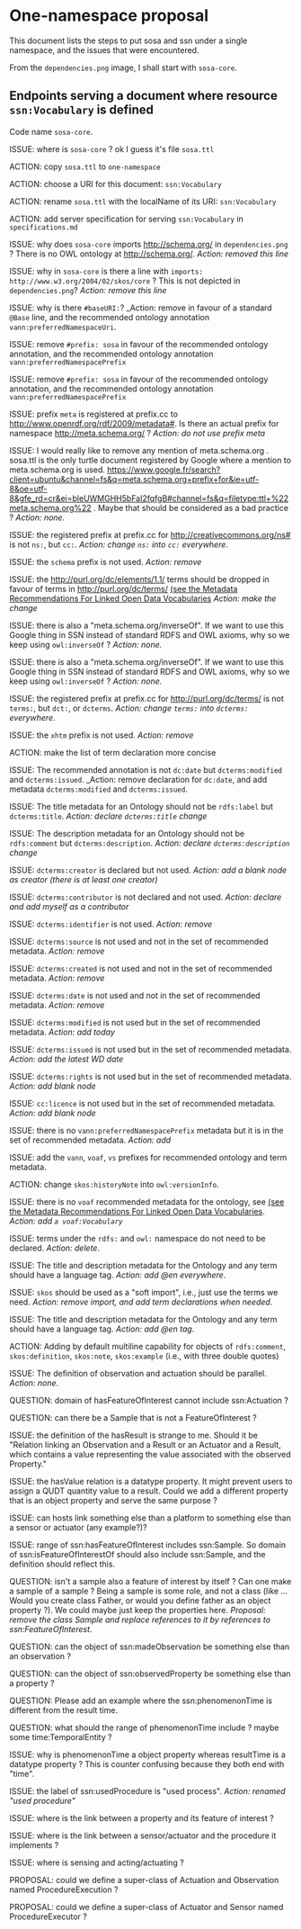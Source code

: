 # One-namespace proposal

This document lists the steps to put sosa and ssn under a single namespace, and the issues that were encountered.

From the `dependencies.png` image, I shall start with `sosa-core`.

## Endpoints serving a document where resource `ssn:Vocabulary` is defined

Code name `sosa-core`.

ISSUE: where is `sosa-core` ? ok I guess it's file `sosa.ttl`

ACTION: copy `sosa.ttl` to `one-namespace`

ACTION: choose a URI for this document: `ssn:Vocabulary`

ACTION: rename `sosa.ttl` with the localName of its URI: `ssn:Vocabulary`

ACTION: add server specification for serving `ssn:Vocabulary` in `specifications.md`

ISSUE: why does `sosa-core` imports http://schema.org/ in `dependencies.png` ? There is no OWL ontology at http://schema.org/. _Action: removed this line_

ISSUE: why in `sosa-core` is there a line with `imports: http://www.w3.org/2004/02/skos/core` ? This is not depicted in `dependencies.png`? _Action: remove this line_

ISSUE: why is there `#baseURI:`? _Action: remove in favour of a standard `@Base` line, and the recommended ontology annotation `vann:preferredNamespaceUri`.

ISSUE: remove `#prefix: sosa` in favour of the recommended ontology annotation, and the recommended ontology annotation `vann:preferredNamespacePrefix`

ISSUE: remove `#prefix: sosa` in favour of the recommended ontology annotation, and the recommended ontology annotation `vann:preferredNamespacePrefix`

ISSUE: prefix `meta` is registered at prefix.cc to http://www.openrdf.org/rdf/2009/metadata#. Is there an actual prefix for namespace http://meta.schema.org/ ? _Action: do not use prefix meta_

ISSUE: I would really like to remove any mention of meta.schema.org . sosa.ttl is the only turtle document registered by Google where a mention to meta.schema.org is used. https://www.google.fr/search?client=ubuntu&channel=fs&q=meta.schema.org+prefix+for&ie=utf-8&oe=utf-8&gfe_rd=cr&ei=bleUWMGHH5bFaI2fqfgB#channel=fs&q=filetype:ttl+%22meta.schema.org%22 . Maybe that should be considered as a bad practice ? _Action: none._

ISSUE: the registered prefix at prefix.cc for http://creativecommons.org/ns# is not `ns:`, but `cc:`.  _Action: change `ns:` into `cc:` everywhere_.

ISSUE: the `schema` prefix is not used. _Action: remove_

ISSUE: the http://purl.org/dc/elements/1.1/ terms should be dropped in favour of terms in http://purl.org/dc/terms/ [(see the Metadata Recommendations For Linked Open Data Vocabularies](http://lov.okfn.org/Recommendations_Vocabulary_Design.pdf) _Action: make the change_

ISSUE: there is also a "meta.schema.org/inverseOf". If we want to use this Google thing in SSN instead of standard RDFS and OWL axioms, why so we keep using `owl:inverseOf` ? _Action: none._

ISSUE: there is also a "meta.schema.org/inverseOf". If we want to use this Google thing in SSN instead of standard RDFS and OWL axioms, why so we keep using `owl:inverseOf` ? _Action: none._

ISSUE: the registered prefix at prefix.cc for http://purl.org/dc/terms/ is not `terms:`, but `dct:`, or `dcterms`.  _Action: change `terms:` into `dcterms:` everywhere_.

ISSUE: the `xhtm` prefix is not used. _Action: remove_

ACTION: make the list of term declaration more concise

ISSUE: The recommended annotation is not `dc:date` but `dcterms:modified` and `dcterms:issued`. _Action: remove declaration for `dc:date`, and add metadata `dcterms:modified` and `dcterms:issued`.


ISSUE: The title metadata for an Ontology should not be `rdfs:label` but `dcterms:title`. _Action: declare `dcterms:title` change_

ISSUE: The description metadata for an Ontology should not be `rdfs:comment` but `dcterms:description`. _Action: declare `dcterms:description` change_

ISSUE: `dcterms:creator` is declared but not used. _Action: add a blank node as creator (there is at least one creator)_

ISSUE: `dcterms:contributor` is not declared and not used. _Action: declare and add myself as a contributor_

ISSUE: `dcterms:identifier` is not used. _Action: remove_

ISSUE: `dcterms:source` is not used and not in the set of recommended metadata. _Action: remove_

ISSUE: `dcterms:created` is not used and not in the set of recommended metadata. _Action: remove_

ISSUE: `dcterms:date` is not used and not in the set of recommended metadata. _Action: remove_

ISSUE: `dcterms:modified` is not used but in the set of recommended metadata. _Action: add today_

ISSUE: `dcterms:issued` is not used but in the set of recommended metadata. _Action: add the latest WD date_

ISSUE: `dcterms:rights` is not used but in the set of recommended metadata. _Action: add blank node_

ISSUE: `cc:licence` is not used but in the set of recommended metadata. _Action: add blank node_

ISSUE: there is no `vann:preferredNamespacePrefix` metadata but it is in the set of recommended metadata. _Action: add_

ISSUE: add the `vann`, `voaf`, `vs` prefixes for recommended ontology and term metadata.

ACTION: change `skos:historyNote` into `owl:versionInfo`.

ISSUE: there is no `voaf` recommended metadata for the ontology, see  [(see the Metadata Recommendations For Linked Open Data Vocabularies](http://lov.okfn.org/Recommendations_Vocabulary_Design.pdf). _Action: add `a voaf:Vocabulary`_

ISSUE: terms under the `rdfs:` and `owl:` namespace do not need to be declared. _Action: delete_.

ISSUE: The title and description metadata for the Ontology and any term should have a language tag. _Action: add @en everywhere_.

ISSUE: `skos` should be used as a "soft import", i.e., just use the terms we need. _Action: remove import, and add term declarations when needed_.

ISSUE: The title and description metadata for the Ontology and any term should have a language tag. _Action: add @en tag_.

ACTION: Adding by default multiline capability for objects of `rdfs:comment`, `skos:definition`, `skos:note`, `skos:example` (i.e., with three double quotes)


ISSUE: The definition of observation and actuation should be parallel. _Action: none_.

QUESTION: domain of hasFeatureOfInterest cannot include ssn:Actuation ?

QUESTION: can there be a Sample that is not a FeatureOfInterest ?

ISSUE: the definition of the hasResult is strange to me. Should it be "Relation linking an Observation and a Result or an Actuator and a Result, which contains a value representing the value associated with the observed Property."

ISSUE: the hasValue relation is a datatype property. It might prevent users to assign a QUDT quantity value to a result. Could we add a different property that is an object property and serve the same purpose ?  

ISSUE: can hosts link something else than a platform to something else than a sensor or actuator (any example?)?

ISSUE: range of ssn:hasFeatureOfInterest includes  ssn:Sample. So domain of ssn:isFeatureOfInterestOf should also include ssn:Sample, and the definition should reflect this.

QUESTION: isn't a sample also a feature of interest by itself ? Can one make a sample of a sample ? Being a sample is some role, and not a class (like ... Would you create class Father, or would you define father as an object property ?). We could maybe just keep the properties here. _Proposal: remove the class Sample and replace references to it by references to ssn:FeatureOfInterest_.

QUESTION: can the object of ssn:madeObservation be something else than an observation ?

QUESTION: can the object of ssn:observedProperty be something else than a property ?

QUESTION: Please add an example where the ssn:phenomenonTime is different from the result time.

QUESTION: what should the range of phenomenonTime include ? maybe some time:TemporalEntity ?

ISSUE: why is phenomenonTime a object property whereas resultTime is a datatype property ? This is counter confusing because they both end with "time".

ISSUE: the label of ssn:usedProcedure is "used process". _Action: renamed "used procedure"_

ISSUE: where is the link between a property and its feature of interest ?

ISSUE: where is the link between a sensor/actuator and the procedure it implements ?

ISSUE: where is sensing and acting/actuating ?

PROPOSAL: could we define a super-class of Actuation and Observation named ProcedureExecution ?

PROPOSAL: could we define a super-class of Actuator and Sensor named ProcedureExecutor ?
